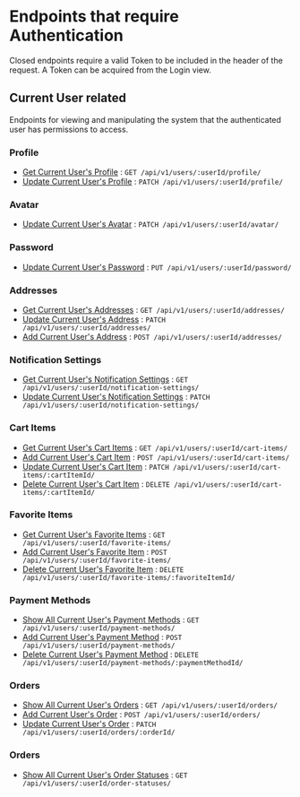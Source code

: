 # Endpoints that require Authentication

Closed endpoints require a valid Token to be included in the header of the
request. A Token can be acquired from the Login view.

## Current User related

Endpoints for viewing and manipulating the system that the authenticated user
has permissions to access.

### Profile

- [Get Current User's Profile](./profile.md) : `GET /api/v1/users/:userId/profile/`
- [Update Current User's Profile](./profile.md) : `PATCH /api/v1/users/:userId/profile/`

### Avatar

- [Update Current User's Avatar](./avatar.md) : `PATCH /api/v1/users/:userId/avatar/`

### Password

- [Update Current User's Password](./password.md) : `PUT /api/v1/users/:userId/password/`

### Addresses

- [Get Current User's Addresses](./address.md) : `GET /api/v1/users/:userId/addresses/`
- [Update Current User's Address](./address.md) : `PATCH /api/v1/users/:userId/addresses/`
- [Add Current User's Address](./address.md) : `POST /api/v1/users/:userId/addresses/`

### Notification Settings

- [Get Current User's Notification Settings](./notification-settings.md) : `GET /api/v1/users/:userId/notification-settings/`
- [Update Current User's Notification Settings](./notification-settings.md) : `PATCH /api/v1/users/:userId/notification-settings/`

### Cart Items

- [Get Current User's Cart Items](./cart-items.md) : `GET /api/v1/users/:userId/cart-items/`
- [Add Current User's Cart Item](./cart-items.md) : `POST /api/v1/users/:userId/cart-items/`
- [Update Current User's Cart Item](./cart-items.md) : `PATCH /api/v1/users/:userId/cart-items/:cartItemId/`
- [Delete Current User's Cart Item](./cart-items.md) : `DELETE /api/v1/users/:userId/cart-items/:cartItemId/`

### Favorite Items

- [Get Current User's Favorite Items](./favorite-items.md) : `GET /api/v1/users/:userId/favorite-items/`
- [Add Current User's Favorite Item](./favorite-items.md) : `POST /api/v1/users/:userId/favorite-items/`
- [Delete Current User's Favorite Item](./favorite-items.md) : `DELETE /api/v1/users/:userId/favorite-items/:favoriteItemId/`

### Payment Methods

- [Show All Current User's Payment Methods](./payment-methods.md) : `GET /api/v1/users/:userId/payment-methods/`
- [Add Current User's Payment Method](./payment-methods.md) : `POST /api/v1/users/:userId/payment-methods/`
- [Delete Current User's Payment Method](./payment-methods.md) : `DELETE /api/v1/users/:userId/payment-methods/:paymentMethodId/`

### Orders

- [Show All Current User's Orders](./orders.md) : `GET /api/v1/users/:userId/orders/`
- [Add Current User's Order](./orders.md) : `POST /api/v1/users/:userId/orders/`
- [Update Current User's Order](./orders.md) : `PATCH /api/v1/users/:userId/orders/:orderId/`

### Orders

- [Show All Current User's Order Statuses](./order-statuses.md) : `GET /api/v1/users/:userId/order-statuses/`
